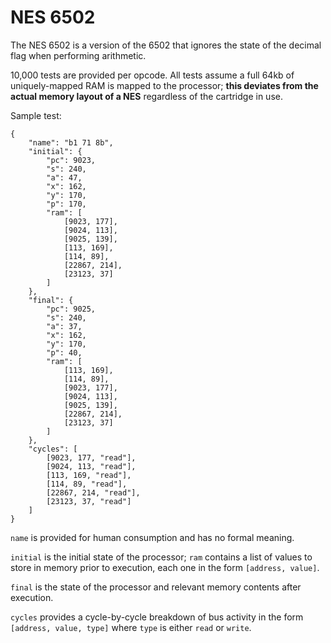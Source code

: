 # NES 6502

The NES 6502 is a version of the 6502 that ignores the state of the decimal flag when performing arithmetic.

10,000 tests are provided per opcode. All tests assume a full 64kb of uniquely-mapped RAM is mapped to the processor; **this deviates from the actual memory layout of a NES** regardless of the cartridge in use.

Sample test:

	{
		"name": "b1 71 8b",
		"initial": {
			"pc": 9023,
			"s": 240,
			"a": 47,
			"x": 162,
			"y": 170,
			"p": 170,
			"ram": [
				[9023, 177],
				[9024, 113],
				[9025, 139],
				[113, 169],
				[114, 89],
				[22867, 214],
				[23123, 37]
			]
		},
		"final": {
			"pc": 9025,
			"s": 240,
			"a": 37,
			"x": 162,
			"y": 170,
			"p": 40,
			"ram": [
				[113, 169],
				[114, 89],
				[9023, 177],
				[9024, 113],
				[9025, 139],
				[22867, 214],
				[23123, 37]
			]
		},
		"cycles": [
			[9023, 177, "read"],
			[9024, 113, "read"],
			[113, 169, "read"],
			[114, 89, "read"],
			[22867, 214, "read"],
			[23123, 37, "read"]
		]
	}

`name` is provided for human consumption and has no formal meaning.

`initial` is the initial state of the processor; `ram` contains a list of values to store in memory prior to execution, each one in the form `[address, value]`.

`final` is the state of the processor and relevant memory contents after execution.

`cycles` provides a cycle-by-cycle breakdown of bus activity in the form `[address, value, type]` where `type` is either `read` or `write`.
